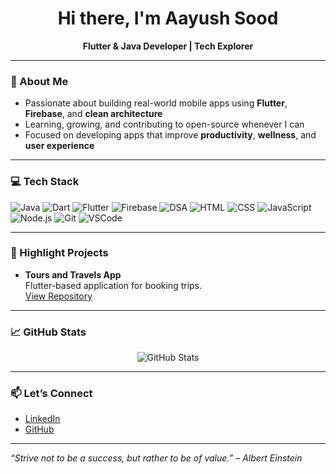 <h1 align="center">Hi there, I'm Aayush Sood</h1>
<p align="center">
  <b>Flutter & Java Developer | Tech Explorer</b>
</p>

---

### 🚀 About Me
- Passionate about building real-world mobile apps using **Flutter**, **Firebase**, and **clean architecture**
- Learning, growing, and contributing to open-source whenever I can
- Focused on developing apps that improve **productivity**, **wellness**, and **user experience**

---

### 💻 Tech Stack
![Java](https://img.shields.io/badge/Java-ED8B00?style=for-the-badge&logo=java&logoColor=white)
![Dart](https://img.shields.io/badge/Dart-0175C2?style=for-the-badge&logo=dart&logoColor=white)
![Flutter](https://img.shields.io/badge/Flutter-02569B?style=for-the-badge&logo=flutter&logoColor=white)
![Firebase](https://img.shields.io/badge/Firebase-FFCA28?style=for-the-badge&logo=firebase&logoColor=white)
![DSA](https://img.shields.io/badge/DSA-Practicing%20Daily-informational?style=for-the-badge&color=blue)
![HTML](https://img.shields.io/badge/HTML5-E34F26?style=for-the-badge&logo=html5&logoColor=white)
![CSS](https://img.shields.io/badge/CSS3-1572B6?style=for-the-badge&logo=css3&logoColor=white)
![JavaScript](https://img.shields.io/badge/JavaScript-F7DF1E?style=for-the-badge&logo=javascript&logoColor=black)
![Node.js](https://img.shields.io/badge/Node.js-339933?style=for-the-badge&logo=nodedotjs&logoColor=white)
![Git](https://img.shields.io/badge/Git-F05032?style=for-the-badge&logo=git&logoColor=white)
![VSCode](https://img.shields.io/badge/VSCode-007ACC?style=for-the-badge&logo=visual-studio-code&logoColor=white)

---

### 📱 Highlight Projects


- **Tours and Travels App**  
  Flutter-based application for booking trips.  
  [View Repository](https://github.com/sood-aayush/travel_app)

---

### 📈 GitHub Stats
<p align="center">
  <img src="https://github-readme-stats.vercel.app/api?username=sood-aayush&show_icons=true&theme=radical" alt="GitHub Stats" />
</p>

---

### 📫 Let’s Connect
- [LinkedIn](https://www.linkedin.com/in/sood-aayush)
- [GitHub](https://github.com/sood-aayush)

---

*“Strive not to be a success, but rather to be of value.” – Albert Einstein*
